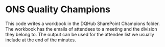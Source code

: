 # ONS Quality Champions

This code writes a workbook in the DQHub SharePoint Champions folder. The workbook has
the emails of attendees to a meeting and the division they belong to. The output can 
be used for the attendee list we usually include at the end of the minutes.

